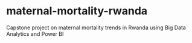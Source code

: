 # maternal-mortality-rwanda
Capstone project on maternal mortality trends in Rwanda using Big Data Analytics and Power BI
